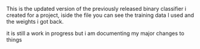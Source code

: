 This is the updated version of the previously released binary classifier i created for a project, iside the file you can see the training data I used and the weights i got back. 


it is still a work in progress but i am documenting my major changes to things 
